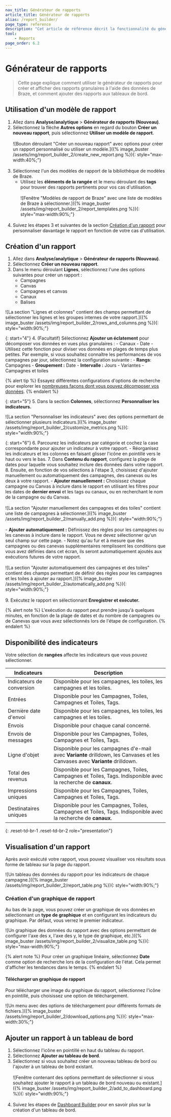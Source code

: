 ```yaml
---
nav_title: Générateur de rapports
article_title: Générateur de rapports
alias: /report_builder/
page_type: reference
description: "Cet article de référence décrit la fonctionnalité du générateur de rapports."
tool:
    - Reports
page_order: 6.2
---
```


# Générateur de rapports

> Cette page explique comment utiliser le générateur de rapports pour créer et afficher des rapports granulaires à l'aide des données de Braze, et comment ajouter des rapports aux tableaux de bord.

## Utilisation d'un modèle de rapport

1. Allez dans **Analyse/analytique** > **Générateur de rapports (Nouveau)**.
2. Sélectionnez la flèche **Autres options** en regard du bouton **Créer un nouveau rapport**, puis sélectionnez **Utiliser un modèle de rapport**.<br><br>![Bouton déroulant "Créer un nouveau rapport" avec options pour créer un rapport personnalisé ou utiliser un modèle.]({% image_buster /assets/img/report_builder_2/create_new_report.png %}){: style="max-width:40%;"}<br><br>
3. Sélectionnez l'un des modèles de rapport de la bibliothèque de modèles de Braze.
    - Utilisez les **éléments de la rangée** et le menu déroulant des **tags** pour trouver des rapports pertinents pour vos cas d'utilisation.<br><br>![Fenêtre "Modèles de rapport de Braze" avec une liste de modèles de Braze à sélectionner.]({% image_buster /assets/img/report_builder_2/report_templates.png %}){: style="max-width:90%;"}<br><br>
4. Suivez les étapes 3 et suivantes de la section [Création d'un rapport](#creating-a-report) pour personnaliser davantage le rapport en fonction de votre cas d'utilisation.

## Création d'un rapport

1. Allez dans **Analyse/analytique** > **Générateur de rapports (Nouveau)**.
2. Sélectionnez **Créer un nouveau rapport**.
3. Dans le menu déroulant **Lignes**, sélectionnez l'une des options suivantes pour créer un rapport :
    - Campagnes
    - Canvas
    - Campagnes et canvas
    - Canaux
    - Balises

![La section "Lignes et colonnes" contient des champs permettant de sélectionner les lignes et les groupes internes de votre rapport.]({% image_buster /assets/img/report_builder_2/rows_and_columns.png %}){: style="width:90%;"}

{: start="4"}
4\. (Facultatif) Sélectionnez **Ajouter un éclatement** pour décomposer vos données en vues plus granulaires :
    \- Canaux
    \- Date
        \- Utilisez cette fonction pour diviser vos données en plages de temps plus petites. Par exemple, si vous souhaitez connaître les performances de vos campagnes par jour, sélectionnez la configuration suivante :
            - **Rangs**: Campagnes
            - **Groupement :** Date
            - **Intervalle :** Jours
    \- Variantes
    \- Campagnes et toiles

{% alert tip %}
Essayez différentes configurations d'options de recherche pour explorer les [nombreuses façons dont vous pouvez décomposer vos données](#metrics-availability).
{% endalert %}

{: start="5"}
5\. Dans la section **Colonnes**, sélectionnez **Personnaliser les indicateurs.**

![La section "Personnaliser les indicateurs" avec des options permettant de sélectionner plusieurs indicateurs.]({% image_buster /assets/img/report_builder_2/customize_metrics.png %}){: style="width:90%;"}

{: start="6"}
6\. Parcourez les indicateurs par catégorie et cochez la case correspondante pour ajouter un indicateur à votre rapport.
    \- Réorganisez les indicateurs et les colonnes en faisant glisser l'icône en pointillé vers le haut ou vers le bas.
7\. Dans **Contenu du rapport**, configurez la plage de dates pour laquelle vous souhaitez inclure des données dans votre rapport.
8\. Ensuite, en fonction de vos sélections à l'étape 3, choisissez d'ajouter manuellement ou automatiquement des campagnes, des canevas ou les deux à votre rapport.
    - **Ajouter manuellement :** Choisissez chaque campagne ou Canvas à inclure dans le rapport en utilisant les filtres pour les dates de **dernier envoi** et les tags ou canaux, ou en recherchant le nom de la campagne ou du Canvas.<br><br>![La section "Ajouter manuellement des campagnes et des toiles" contient une liste de campagnes à sélectionner.]({% image_buster /assets/img/report_builder_2/manually_add.png %}){: style="width:90%;"}<br><br>
    - **Ajouter automatiquement :** Définissez des règles pour les campagnes ou les canevas à inclure dans le rapport. Vous ne devez sélectionner qu'un seul champ sur cette page.
        \- Notez qu'au fur et à mesure que des campagnes ou des canevas supplémentaires remplissent les conditions que vous avez définies dans cet écran, ils seront automatiquement ajoutés aux exécutions futures de votre rapport.<br><br>![La section "Ajouter automatiquement des campagnes et des toiles" contient des champs permettant de définir des règles pour les campagnes et les toiles à ajouter au rapport.]({% image_buster /assets/img/report_builder_2/automatically_add.png %}){: style="width:90%;"}<br><br>
9\. Exécutez le rapport en sélectionnant **Enregistrer et exécuter.**

{% alert note %}
L'exécution du rapport peut prendre jusqu'à quelques minutes, en fonction de la plage de dates et du nombre de campagnes ou de Canevas que vous avez sélectionnés lors de l'étape de configuration.
{% endalert %}

## Disponibilité des indicateurs

Votre sélection de **rangées** affecte les indicateurs que vous pouvez sélectionner.

| Indicateurs | Description |
| --- | --- |
| Indicateurs de conversion | Disponible pour les campagnes, les toiles, les campagnes et les toiles. |
| Entrées | Disponible pour les Campagnes, Toiles, Campagnes et Toiles, Tags. |
| Dernière date d'envoi | Disponible pour les campagnes, les toiles, les campagnes et les toiles. |
| Envois | Disponible pour chaque canal concerné. |
| Envois de messages | Disponible pour les Campagnes, Toiles, Campagnes et Toiles, Tags. |
| Ligne d'objet | Disponible pour les campagnes d'e-mail avec **Variante** drilldown, les Canvases et les Canvases avec **Variante** drilldown. |
| Total des revenus | Disponible pour les Campagnes, Toiles, Campagnes et Toiles, Tags. Indisponible avec la recherche de **canaux**. |
| Impressions uniques | Disponible pour les Campagnes, Toiles, Campagnes et Toiles, Tags. |
| Destinataires uniques | Disponible pour les Campagnes, Toiles, Campagnes et Toiles, Tags. Indisponible avec la recherche de **canaux**. |
{: .reset-td-br-1 .reset-td-br-2 role="presentation"}

## Visualisation d'un rapport

Après avoir exécuté votre rapport, vous pouvez visualiser vos résultats sous forme de tableau sur la page du rapport. 

![Un tableau des données du rapport pour les indicateurs de chaque campagne.]({% image_buster /assets/img/report_builder_2/report_table.png %}){: style="width:90%;"}

### Création d'un graphique de rapport

Au bas de la page, vous pouvez créer un graphique de vos données en sélectionnant un **type de graphique** et en configurant les indicateurs du graphique. Par défaut, vous verrez le premier indicateur.

![Un graphique des données du rapport avec des options permettant de configurer l'axe des x, l'axe des y, le type de graphique, etc.]({% image_buster /assets/img/report_builder_2/visualize_table.png %}){: style="max-width:90%;"}

{% alert note %}
Pour créer un graphique linéaire, sélectionnez **Date** comme option de recherche lors de la configuration de l'état. Cela permet d'afficher les tendances dans le temps.
{% endalert %}

#### Télécharger un graphique de rapport

Pour télécharger une image du graphique du rapport, sélectionnez l'icône en pointillé, puis choisissez une option de téléchargement.

![Un menu avec des options de téléchargement pour différents formats de fichiers.]({% image_buster /assets/img/report_builder_2/download_options.png %}){: style="max-width:30%;"}

## Ajouter un rapport à un tableau de bord

1. Sélectionnez l'icône en pointillé en haut du tableau du rapport.
2. Sélectionnez **Ajouter au tableau de bord**.
3. Sélectionnez si vous souhaitez créer un nouveau tableau de bord ou l'ajouter à un tableau de bord existant.<br><br>![Fenêtre contenant des options permettant de sélectionner si vous souhaitez ajouter le rapport à un tableau de bord nouveau ou existant.]({% image_buster /assets/img/report_builder_2/add_to_dashboard.png %}){: style="width:90%;"}<br><br>
4. Suivez les étapes de [Dashboard Builder]({{site.baseurl}}/user_guide/analytics/reporting/dashboard_builder/) pour en savoir plus sur la création d'un tableau de bord.

